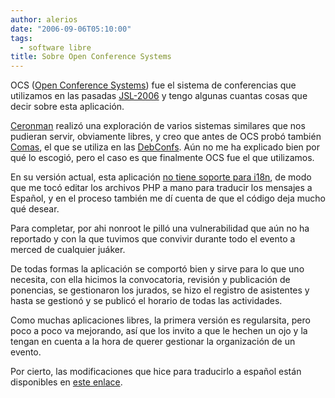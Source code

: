 ```yaml
---
author: alerios
date: "2006-09-06T05:10:00"
tags:
  - software libre
title: Sobre Open Conference Systems
---
```


OCS ([Open Conference Systems](http://pkp.sfu.ca/ocs)) fue el sistema de
conferencias que utilizamos en las pasadas
[JSL-2006](http://jsl.unicauca.edu.co/) y tengo algunas cuantas cosas que
decir sobre esta aplicación.

[Ceronman](http://wiki.freaks-unidos.net/weblogs/ceronman/) realizó una
exploración de varios sistemas similares que nos pudieran servir, obviamente
libres, y creo que antes de OCS probó también [Comas](http://www.comas-code.org/), el que se utiliza en las [DebConfs](http://www.debconf.org/). Aún
no me ha explicado bien por qué lo escogió, pero el caso es que finalmente OCS
fue el que utilizamos.

En su versión actual, esta aplicación [no tiene soporte para
i18n](http://pkp.sfu.ca/support/forum/viewtopic.php?t=1148), de modo que me
tocó editar los archivos PHP a mano para traducir los mensajes a Español, y en
el proceso también me dí cuenta de que el código deja mucho qué desear.

Para completar, por ahi nonroot le pilló una vulnerabilidad que aún no ha
reportado y con la que tuvimos que convivir durante todo el evento a merced de
cualquier juáker.

De todas formas la aplicación se comportó bien y sirve para lo que uno
necesita, con ella hicimos la convocatoria, revisión y publicación de
ponencias, se gestionaron los jurados, se hizo el registro de asistentes y
hasta se gestionó y se publicó el horario de todas las actividades.

Como muchas aplicaciones libres, la primera versión es regularsita, pero poco
a poco va mejorando, así que los invito a que le hechen un ojo y la tengan en
cuenta a la hora de querer gestionar la organización de un evento.

Por cierto, las modificaciones que hice para traducirlo a español están
disponibles en [este enlace](http://jsl.unicauca.edu.co/ocs-es.tgz).
